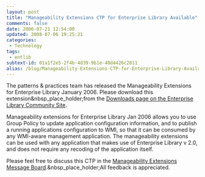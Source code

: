 ```yaml
---
layout: post
title: "Manageability Extensions CTP for Enterprise Library Available"
comments: false
date: 2006-07-21 12:54:00
updated: 2008-07-06 19:25:21
categories:
 - Technology
tags:
 - entlib
subtext-id: 01a1f2e5-2f4b-4d39-9b1e-40d4426c2811
alias: /blog/Manageability-Extensions-CTP-for-Enterprise-Library-Available.aspx
---
```



The patterns & practices team has released the Manageability Extensions for Enterprise Library January 2006. Please download this extension&nbsp_place_holder;from the [Downloads page on the Enterprise Library Community Site](http://www.gotdotnet.com/codegallery/releases/viewuploads.aspx?id=295a464a-6072-4e25-94e2-91be63527327). 

Manageability extensions for Enterprise Library Jan 2006 allows you to use Group Policy to update application configuration information, and to publish a running applications configuration to WMI, so that it can be consumed by any WMI-aware management application. The manageability extensions can be used with any application that makes use of Enterprise Library v 2.0, and does not require any recoding of the application itself. 

Please feel free to discuss this CTP in the [Manageability Extensions Message Board](http://www.gotdotnet.com/codegallery/messageboard/home.aspx?id=295a464a-6072-4e25-94e2-91be63527327&mbid=f4e70832-7e17-4e1b-87de-fbc8fe7b22cb).&nbsp_place_holder;All feedback is appreciated. 
